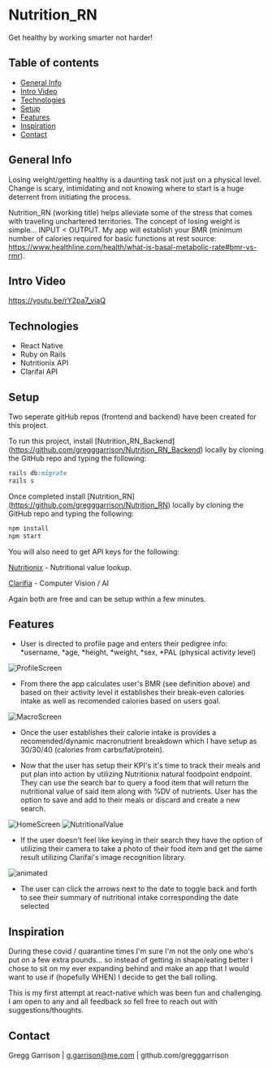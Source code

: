 # Nutrition_RN

Get healthy by working smarter not harder!


## Table of contents

- [General Info](#general-info)
- [Intro Video](#intro-video)
- [Technologies](#technologies)
- [Setup](#setup)
- [Features](#features)
- [Inspiration](#inspiration)
- [Contact](#contact)

## General Info

Losing weight/getting healthy is a daunting task not just on a physical level. Change is scary, intimidating and not knowing where to start is a huge deterrent from initiating the process. 

Nutrition_RN (working title) helps alleviate some of the stress that comes with traveling unchartered territories.  The concept of losing weight is simple... INPUT < OUTPUT.  My app will establish your BMR (minimum number of calories required for basic functions at rest source: https://www.healthline.com/health/what-is-basal-metabolic-rate#bmr-vs-rmr).  

## Intro Video
https://youtu.be/rY2pa7_viaQ

## Technologies

* React Native
* Ruby on Rails
* Nutritionix API
* Clarifai API

## Setup

Two seperate gitHub repos (frontend and backend) have been created for this project.

To run this project, install [Nutrition_RN_Backend] (https://github.com/gregggarrison/Nutrition_RN_Backend) locally by cloning the GitHub repo and typing the following:
```ruby
rails db:migrate
rails s
```

Once completed install [Nutrition_RN] (https://github.com/gregggarrison/Nutrition_RN) locally by cloning the GitHub repo and typing the following: 

```ruby
npm install
npm start
```

You will also need to get API keys for the following:


[Nutritionix](https://developer.nutritionix.com/signup) - Nutritional value lookup.

[Clarifia](https://docs.clarifai.com/getting-started/authentication/app-specific-api-keys) - Computer Vision / AI

Again both are free and can be setup within a few minutes. 


## Features

* User is directed to profile page and enters their pedigree info:
    *username,
    *age,
    *height,
    *weight,
    *sex,
    *PAL (physical activity level)

![ProfileScreen](https://user-images.githubusercontent.com/61663115/90787216-b87d3400-e2c1-11ea-8a9c-1e4311ed6d42.png)
    
    
* From there the app calculates user's BMR (see definition above) and based on their activity level it establishes their break-even calories intake as well as recomended calories based on users goal. 

![MacroScreen](https://user-images.githubusercontent.com/61663115/90787302-d21e7b80-e2c1-11ea-8416-e7fddcd9f552.png)

* Once the user establishes their calorie intake is provides a recomended/dynamic macronutrient breakdown which I have setup as 30/30/40 (calories from carbs/fat/protein).

* Now that the user has setup their KPI's it's time to track their meals and put plan into action by utilizing Nutritionix natural foodpoint endpoint.  They can use the search bar to query a food item that will return the nutritional value of said item along with %DV of nutrients. User has the option to save and add to their meals or discard and create a new search.

![HomeScreen](https://user-images.githubusercontent.com/61663115/90786978-79e77980-e2c1-11ea-97b2-8fd4426f1657.png) ![NutritionalValue](https://user-images.githubusercontent.com/61663115/90787439-f5492b00-e2c1-11ea-9585-d850a42c5b39.png)

* If the user doesn't feel like keying in their search they have the option of utilizing their camera to take a photo of their food item and get the same result utilizing Clarifai's image recognition library. 

![animated](https://user-images.githubusercontent.com/61663115/90984672-bae6c480-e533-11ea-8bb3-997924f2ea77.GIF)


* The user can click the arrows next to the date to toggle back and forth to see their summary of nutritional intake corresponding the date selected

## Inspiration

During these covid / quarantine times I'm sure I'm not the only one who's put on a few extra pounds... so instead of getting in shape/eating better I chose to sit on my ever expanding behind and make an app that I would want to use if (hopefully WHEN) I decide to get the ball rolling.  

This is my first attempt at react-native which was been fun and challenging. I am open to any and all feedback so fell free to reach out with suggestions/thoughts.

## Contact


Gregg Garrison | g.garrison@me.com | github.com/gregggarrison





